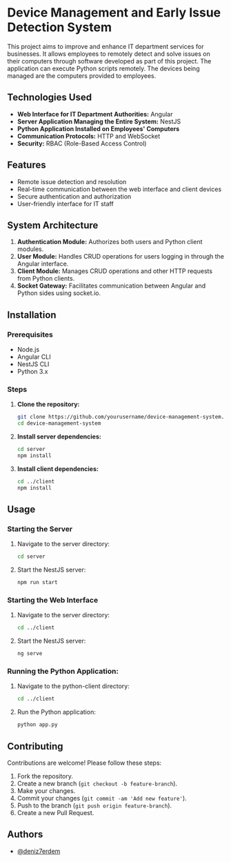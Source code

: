 
# Device Management and Early Issue Detection System

This project aims to improve and enhance IT department services for businesses. It allows employees to remotely detect and solve issues on their computers through software developed as part of this project. The application can execute Python scripts remotely. The devices being managed are the computers provided to employees.

## Technologies Used

- **Web Interface for IT Department Authorities:** Angular
- **Server Application Managing the Entire System:** NestJS
- **Python Application Installed on Employees' Computers**
- **Communication Protocols:** HTTP and WebSocket
- **Security:** RBAC (Role-Based Access Control)

## Features

- Remote issue detection and resolution
- Real-time communication between the web interface and client devices
- Secure authentication and authorization
- User-friendly interface for IT staff

## System Architecture

1. **Authentication Module:** Authorizes both users and Python client modules.
2. **User Module:** Handles CRUD operations for users logging in through the Angular interface.
3. **Client Module:** Manages CRUD operations and other HTTP requests from Python clients.
4. **Socket Gateway:** Facilitates communication between Angular and Python sides using socket.io.

## Installation

### Prerequisites

- Node.js
- Angular CLI
- NestJS CLI
- Python 3.x

### Steps

1. **Clone the repository:**
   ```bash
   git clone https://github.com/yourusername/device-management-system.git
   cd device-management-system
2. **Install server dependencies:**
	```bash
	cd server
	npm install
3. **Install client dependencies:**
	```bash
	cd ../client
	npm install

## Usage
### Starting the Server
1. Navigate to the server directory:
	```bash
	cd server
2. Start the NestJS server:
	```bash
	npm run start
### Starting the Web Interface
1. Navigate to the server directory:
	```bash
	cd ../client
2. Start the NestJS server:
	```bash
	ng serve
### Running the Python Application:
1. Navigate to the python-client directory:
	```bash
	cd ../client
2. Run the Python application:
	```bash
	python app.py
## Contributing
Contributions are welcome! Please follow these steps:
1.  Fork the repository.
2.  Create a new branch (`git checkout -b feature-branch`).
3.  Make your changes.
4.  Commit your changes (`git commit -am 'Add new feature'`).
5.  Push to the branch (`git push origin feature-branch`).
6.  Create a new Pull Request.

## Authors
- [@deniz7erdem](https://www.github.com/deniz7erdem)
